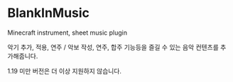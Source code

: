 # BlankInMusic
Minecraft instrument, sheet music plugin

악기 추가, 적용, 연주 / 악보 작성, 연주, 합주 기능등을 즐길 수 있는 음악 컨텐츠를 추가해줍니다.

1.19 미만 버전은 더 이상 지원하지 않습니다.
